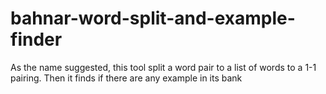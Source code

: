 # bahnar-word-split-and-example-finder
 As the name suggested, this tool split a word pair to a list of words to a 1-1 pairing. Then it finds if there are any example in its bank
